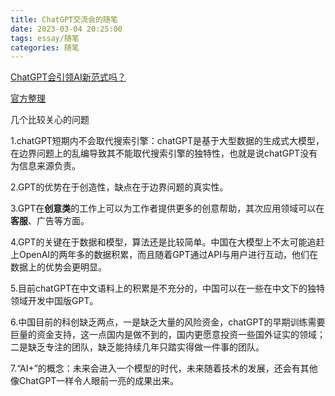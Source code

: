 ```yaml
---
title: ChatGPT交流会的随笔
date: 2023-03-04 20:25:00
tags: essay/随笔
categories: 随笔
---
```


[ChatGPT会引领AI新范式吗？](https://www.xuetangx.com/live/live20211209IT002/live20230216IT001/15673576/31072546?channel=i.area.home_live_ad)

[官方整理](https://blog.csdn.net/AITIME_HY/article/details/128463104?ops_request_misc=%257B%2522request%255Fid%2522%253A%2522167793189416800186576083%2522%252C%2522scm%2522%253A%252220140713.130102334.pc%255Fblog.%2522%257D&request_id=167793189416800186576083&biz_id=0&utm_medium=distribute.pc_search_result.none-task-blog-2~blog~first_rank_ecpm_v1~rank_v31_ecpm-4-128463104-null-null.blog_rank_default&utm_term=GPT%20&spm=1018.2226.3001.4450)

几个比较关心的问题

1.chatGPT短期内不会取代搜索引擎：chatGPT是基于大型数据的生成式大模型，在边界问题上的乱编导致其不能取代搜索引擎的独特性，也就是说chatGPT没有为信息来源负责。

2.GPT的优势在于创造性，缺点在于边界问题的真实性。

3.GPT在**创意类**的工作上可以为工作者提供更多的创意帮助，其次应用领域可以在**客服**、广告等方面。

<!-- more -->

4.GPT的关键在于数据和模型，算法还是比较简单。中国在大模型上不太可能追赶上OpenAI的两年多的数据积累，而且随着GPT通过API与用户进行互动，他们在数据上的优势会更明显。

5.目前chatGPT在中文语料上的积累是不充分的，中国可以在一些在中文下的独特领域开发中国版GPT。

6.中国目前的科创缺乏两点，一是缺乏大量的风险资金，chatGPT的早期训练需要巨量的资金支持，这一点国内是做不到的，国内更愿意投资一些国外证实的领域；二是缺乏专注的团队，缺乏能持续几年只踏实得做一件事的团队。

7.“AI+”的概念：未来会进入一个模型的时代，未来随着技术的发展，还会有其他像ChatGPT一样令人眼前一亮的成果出来。
